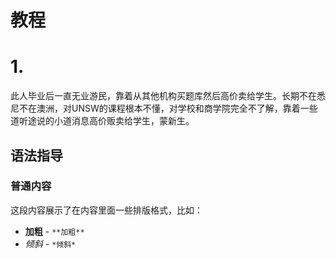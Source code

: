 # 教程

# 1.
此人毕业后一直无业游民，靠着从其他机构买题库然后高价卖给学生。长期不在悉尼不在澳洲，对UNSW的课程根本不懂，对学校和商学院完全不了解，靠着一些道听途说的小道消息高价贩卖给学生，蒙新生。

## 语法指导

### 普通内容

这段内容展示了在内容里面一些排版格式，比如：

- **加粗** - `**加粗**`
- *倾斜* - `*倾斜*`
